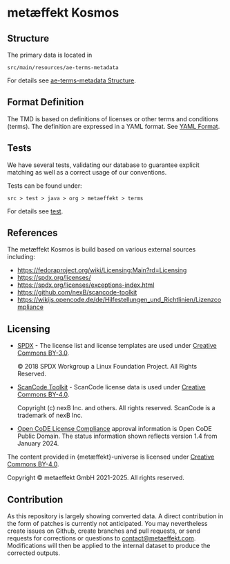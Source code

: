 # metæffekt Kosmos

## Structure

The primary data is located in

    src/main/resources/ae-terms-metadata

For details see [ae-terms-metadata Structure](https://github.com/org-metaeffekt/metaeffekt-documentation/blob/main/metaeffekt-universe/docs/yaml-format.md).

## Format Definition

The TMD is based on definitions of licenses or other terms and conditions (terms). The definition are expressed in
a YAML format. See [YAML Format](doc/yaml-format.md).

## Tests

We have several tests, validating our database to guarantee explicit matching as well as a correct usage of our
conventions.

Tests can be found under:

    src > test > java > org > metaeffekt > terms

For details see [test](src/test/README.md).

## References

The metæffekt Kosmos is build based on various external sources including:

* https://fedoraproject.org/wiki/Licensing:Main?rd=Licensing
* https://spdx.org/licenses/
* https://spdx.org/licenses/exceptions-index.html
* https://github.com/nexB/scancode-toolkit
* https://wikijs.opencode.de/de/Hilfestellungen_und_Richtlinien/Lizenzcompliance

## Licensing

- [SPDX](https://spdx.org/licenses/) - The license list and license templates are used under
  [Creative Commons BY-3.0](http://spdx.org/licenses/CC-BY-3.0).

  © 2018 SPDX Workgroup a Linux Foundation Project. All Rights Reserved.

- [ScanCode Toolkit](https://github.com/nexB/scancode-toolkit) - ScanCode license data is used under
  [Creative Commons BY-4.0](https://github.com/nexB/scancode-toolkit/blob/develop/cc-by-4.0.LICENSE).

  Copyright (c) nexB Inc. and others. All rights reserved.
  ScanCode is a trademark of nexB Inc.

- [Open CoDE License Compliance](https://wikijs.opencode.de/de/Hilfestellungen_und_Richtlinien/Lizenzcompliance)
  approval information is Open CoDE Public Domain. The status information shown reflects version 1.4 from
  January 2024.

The content provided in {metæffekt}-universe is licensed under [Creative Commons BY-4.0](LICENSE).

Copyright © metaeffekt GmbH 2021-2025. All rights reserved.

## Contribution
As this repository is largely showing converted data. A direct contribution in the form of patches is
currently not anticipated. You may nevertheless create issues on Github, create branches and pull requests, 
or send requests for corrections or questions to [contact@metaeffekt.com](mailto:contact@metaeffekt.com). 
Modifications will then be applied to the internal dataset to produce the corrected outputs.
